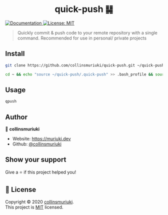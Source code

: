 <h1 align="center">quick-push ䷭</h1>
<p>
  <a href="README.md" target="_blank">
    <img alt="Documentation" src="https://img.shields.io/badge/documentation-yes-brightgreen.svg" />
  </a>
  <a href="LICENSE" target="_blank">
    <img alt="License: MIT" src="https://img.shields.io/badge/License-MIT-yellow.svg" />
  </a>
</p>

> Quickly commit & push code to your remote repository with a single command. Recommended for use in personal/ private projects

## Install

```sh
git clone https://github.com/collinsmuriuki/quick-push.git ~/quick-push

cd ~ && echo "source ~/quick-push/.quick-push" >> .bash_profile && source ~/.bash_profile
```

## Usage

```sh
qpush
```

## Author

👤 **collinsmuriuki**

* Website: https://muriuki.dev
* Github: [@collinsmuriuki](https://github.com/collinsmuriuki)

## Show your support

Give a ⭐️ if this project helped you!

## 📝 License

Copyright © 2020 [collinsmuriuki](https://github.com/collinsmuriuki).<br />
This project is [MIT](LICENSE) licensed.
